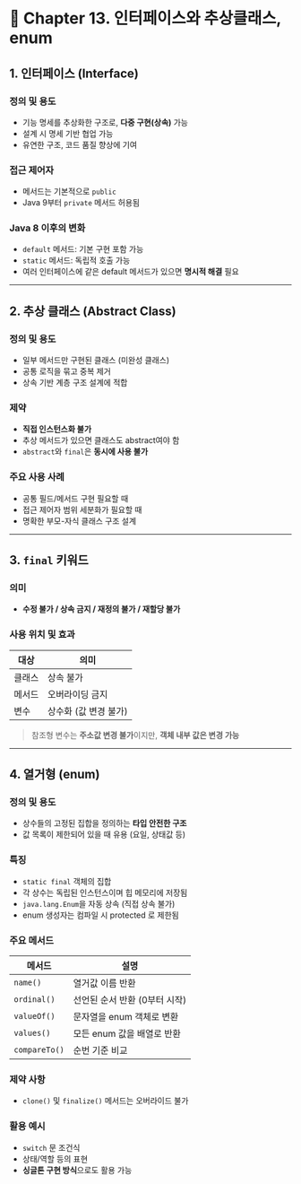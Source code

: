 # 📘 Chapter 13. 인터페이스와 추상클래스, enum

## 1. 인터페이스 (Interface)

### 정의 및 용도
- 기능 명세를 추상화한 구조로, **다중 구현(상속)** 가능
- 설계 시 명세 기반 협업 가능
- 유연한 구조, 코드 품질 향상에 기여

### 접근 제어자
- 메서드는 기본적으로 `public`
- Java 9부터 `private` 메서드 허용됨

### Java 8 이후의 변화
- `default` 메서드: 기본 구현 포함 가능
- `static` 메서드: 독립적 호출 가능
- 여러 인터페이스에 같은 default 메서드가 있으면 **명시적 해결** 필요
---

## 2. 추상 클래스 (Abstract Class)

###  정의 및 용도
- 일부 메서드만 구현된 클래스 (미완성 클래스)
- 공통 로직을 묶고 중복 제거
- 상속 기반 계층 구조 설계에 적합

### 제약
- **직접 인스턴스화 불가**
- 추상 메서드가 있으면 클래스도 abstract여야 함
- `abstract`와 `final`은 **동시에 사용 불가**

### 주요 사용 사례
- 공통 필드/메서드 구현 필요할 때
- 접근 제어자 범위 세분화가 필요할 때
- 명확한 부모-자식 클래스 구조 설계

---

## 3. `final` 키워드

### 의미
- **수정 불가 / 상속 금지 / 재정의 불가 / 재할당 불가**

### 사용 위치 및 효과

| 대상     | 의미                                           |
|----------|------------------------------------------------|
| 클래스   | 상속 불가                                       |
| 메서드   | 오버라이딩 금지                                 |
| 변수     | 상수화 (값 변경 불가)                           |

> 참조형 변수는 **주소값 변경 불가**이지만, **객체 내부 값은 변경 가능**

---

## 4. 열거형 (enum)

### 정의 및 용도
- 상수들의 고정된 집합을 정의하는 **타입 안전한 구조**
- 값 목록이 제한되어 있을 때 유용 (요일, 상태값 등)

###  특징
- `static final` 객체의 집합
- 각 상수는 독립된 인스턴스이며 힙 메모리에 저장됨
- `java.lang.Enum`을 자동 상속 (직접 상속 불가)
- enum 생성자는 컴파일 시 protected 로 제한됨
###  주요 메서드

| 메서드         | 설명                                        |
|----------------|---------------------------------------------|
| `name()`       | 열거값 이름 반환                            |
| `ordinal()`    | 선언된 순서 반환 (0부터 시작)                |
| `valueOf()`    | 문자열을 enum 객체로 변환                    |
| `values()`     | 모든 enum 값을 배열로 반환                   |
| `compareTo()`  | 순번 기준 비교                               |

###  제약 사항
- `clone()` 및 `finalize()` 메서드는 오버라이드 불가

###  활용 예시
- `switch` 문 조건식
- 상태/역할 등의 표현
- **싱글톤 구현 방식**으로도 활용 가능
